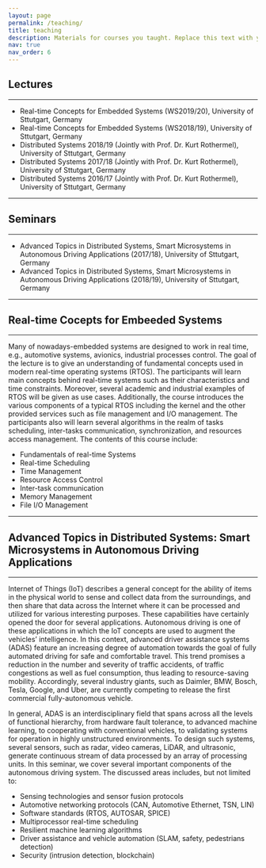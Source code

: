 ```yaml
---
layout: page
permalink: /teaching/
title: teaching
description: Materials for courses you taught. Replace this text with your description.
nav: true
nav_order: 6
---
```

## Lectures
---
- Real-time Concepts for Embedded Systems (WS2019/20), University of Sttutgart, Germany
- Real-time Concepts for Embedded Systems (WS2018/19), University of Sttutgart, Germany
- Distributed Systems 2018/19 (Jointly with Prof. Dr. Kurt Rothermel), University of Sttutgart, Germany
- Distributed Systems 2017/18 (Jointly with Prof. Dr. Kurt Rothermel), University of Sttutgart, Germany
- Distributed Systems 2016/17 (Jointly with Prof. Dr. Kurt Rothermel), University of Sttutgart, Germany

---
## Seminars
---
- Advanced Topics in Distributed Systems, Smart Microsystems in Autonomous Driving Applications (2017/18), University of Sttutgart, Germany
- Advanced Topics in Distributed Systems, Smart Microsystems in Autonomous Driving Applications (2018/19), University of Sttutgart, Germany

---
## Real-time Cocepts for Embeeded Systems
---
Many of nowadays-embedded systems are designed to work in real time, e.g., automotive systems, avionics, industrial processes control. The goal of the lecture is to give an understanding of fundamental concepts used in modern real-time operating systems (RTOS). The participants will learn main concepts behind real-time systems such as their characteristics and time constraints. Moreover, several academic and industrial examples of RTOS will be given as use cases. Additionally, the course introduces the various components of a typical RTOS including the kernel and the other provided services such as file management and I/O management. The participants also will learn several algorithms in the realm of tasks scheduling, inter-tasks communication, synchronization, and resources access management. The contents of this course include:

* Fundamentals of real-time Systems
* Real-time Scheduling
* Time Management
* Resource Access Control
* Inter-task communication
* Memory Management
* File I/O Management

---
## Advanced Topics in Distributed Systems: Smart Microsystems in Autonomous Driving Applications
---
Internet of Things (IoT) describes a general concept for the ability of items in the physical world to sense and collect data from the surroundings, and then share that data across the Internet where it can be processed and utilized for various interesting purposes. These capabilities have certainly opened the door for several applications. Autonomous driving is one of these applications in which the IoT concepts are used to augment the vehicles’ intelligence. In this context, advanced driver assistance systems (ADAS) feature an increasing degree of automation towards the goal of fully automated driving for safe and comfortable travel. This trend promises a reduction in the number and severity of traffic accidents, of traffic congestions as well as fuel consumption, thus leading to resource-saving mobility. Accordingly, several industry giants, such as Daimler, BMW, Bosch, Tesla, Google, and Uber, are currently competing to release the first commercial fully-autonomous vehicle. 

 In general, ADAS is an interdisciplinary field that spans across all the levels of functional hierarchy, from hardware fault tolerance, to advanced machine learning, to cooperating with conventional vehicles, to validating systems for operation in highly unstructured environments. To design such systems, several sensors, such as radar, video cameras, LiDAR, and ultrasonic, generate continuous stream of data processed by an array of processing units. In this seminar, we cover several important components of the autonomous driving system. The discussed areas includes, but not limited to:

* Sensing technologies and sensor fusion protocols 
* Automotive networking protocols (CAN, Automotive Ethernet, TSN, LIN)
* Software standards (RTOS, AUTOSAR, SPICE)
* Multiprocessor real-time scheduling 
* Resilient machine learning algorithms 
* Driver assistance and vehicle automation (SLAM, safety, pedestrians detection)
* Security (intrusion detection, blockchain)

